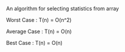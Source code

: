 An algorithm for selecting statistics from array

Worst Case : T(n) = O(n^2)

Average Case : T(n) = O(n)

Best Case : T(n) = O(n)
